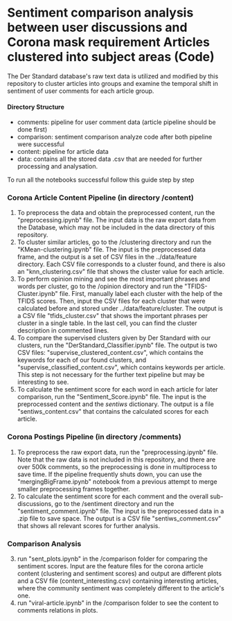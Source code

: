 
# Sentiment comparison analysis between user discussions and Corona mask requirement Articles clustered into subject areas (Code)

The Der Standard database's raw text data is utilized and modified by this repository to cluster articles into groups and examine the temporal shift in sentiment of user comments for each article group.

#### Directory Structure

- comments: pipeline for user comment data (article pipeline should be done first)
- comparison: sentiment comparison analyze code after both pipeline were successful
- content: pipeline for article data
- data: contains all the stored data .csv that are needed for further processing and analysation.

To run all the notebooks successful follow this guide step by step

### Corona Article Content Pipeline (in directory /content)

1. To preprocess the data and obtain the preprocessed content, run the "preprocessing.ipynb" file. The input data is the raw export data from the Database, which may not be included in the data directory of this repository.
2. To cluster similar articles, go to the /clustering directory and run the "KMean-clustering.ipynb" file. The input is the preprocessed data frame, and the output is a set of CSV files in the ../data/feature directory. Each CSV file corresponds to a cluster found, and there is also an "knn_clustering.csv" file that shows the cluster value for each article.
3. To perform opinion mining and see the most important phrases and words per cluster, go to the /opinion directory and run the "TFIDS-Cluster.ipynb" file. First, manually label each cluster with the help of the TFIDS scores. Then, input the CSV files for each cluster that were calculated before and stored under ../data/feature/cluster. The output is a CSV file "tfids_cluster.csv" that shows the important phrases per cluster in a single table. In the last cell, you can find the cluster description in commented lines.
4. To compare the supervised clusters given by Der Standard with our clusters, run the "DerStandard_Classifier.ipynb" file. The output is two CSV files: "supervise_clustered_content.csv", which contains the keywords for each of our found clusters, and "supervise_classified_content.csv", which contains keywords per article. This step is not necessary for the further text pipeline but may be interesting to see.
5. To calculate the sentiment score for each word in each article for later comparison, run the "Sentiment_Score.ipynb" file. The input is the preprocessed content and the _sentiws_ dictionary. The output is a file "sentiws_content.csv" that contains the calculated scores for each article.

### Corona Postings Pipeline (in directory /comments)

1. To preprocess the raw export data, run the "preprocessing.ipynb" file. Note that the raw data is not included in this repository, and there are over 500k comments, so the preprocessing is done in multiprocess to save time. If the pipeline frequently shuts down, you can use the "mergingBigFrame.ipynb" notebook from a previous attempt to merge smaller preprocessing frames together.
2. To calculate the sentiment score for each comment and the overall sub-discussions, go to the /sentiment directory and run the "sentiment_comment.ipynb" file. The input is the preprocessed data in a .zip file to save space. The output is a CSV file "sentiws_comment.csv" that shows all relevant scores for further analysis.

### Comparison Analysis

3. run "sent_plots.ipynb" in the /comparison folder for comparing the sentiment scores. Input are the feature files for the corona article content (clustering and sentiment scores) and output are different plots and a CSV file (content_interesting.csv) containing interesting articles, where the community sentiment was completely different to the article's one.
4. run "viral-article.ipynb" in the /comparison folder to see the content to comments relations in plots.
